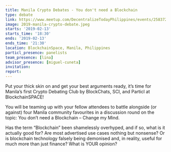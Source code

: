 ```yaml
---
title: Manila Crypto Debates - You don't need a Blockchain
type: debate
link: https://www.meetup.com/DecentralizeTodayPhilippines/events/258372064/
image: 2019-manila-crypto-debate.jpeg
starts: '2019-02-13'
starts_time: '18:30'
ends: '2019-02-13'
ends_time: '21:30'
location: BlockchainSpace, Manila, Philippines
particl_presence: panelists
team_presence: [lina]
advisor_presence: [miguel-cuneta]
invitation:
report:
---
```


Put your thick skin on and get your best arguments ready, it’s time for Manila’s first Crypto Debating Club by BlockChats, SCI, and Particl at BlockchainSPACE!

You will be teaming up with your fellow attendees to battle alongside (or against) four Manila community favourites in a discussion round on the topic:
You don’t need a Blockchain – Change my Mind.

Has the term “Blockchain” been shamelessly overhyped, and if so, what is it actually good for? Are most advertised use cases nothing but nonsense? Or is blockchain technology falsely being demonised and, in reality, useful for much more than just finance? What is YOUR opinion?